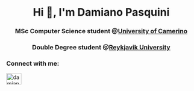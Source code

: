 <h1 align="center">Hi 👋, I'm Damiano Pasquini</h1>
<h3 align="center">MSc Computer Science student @<a href="https://www.unicam.it/en/home">University of Camerino</a></h3>
</h3> 
<h3 align="center">Double Degree student @<a href="https://en.ru.is/">Reykjavik University</a></h3>

<h3 align="left">Connect with me:</h3>
<p align="left">
<a href="https://linkedin.com/in/damianopasquini" target="blank"><img align="center" src="https://raw.githubusercontent.com/rahuldkjain/github-profile-readme-generator/master/src/images/icons/Social/linked-in-alt.svg" alt="damianopasquini" height="30" width="40" /></a>
</p>
